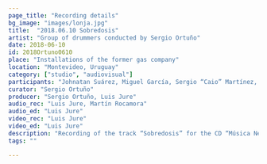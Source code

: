 ```yaml
---
page_title: "Recording details"
bg_image: "images/lonja.jpg"
title:  "2018.06.10 Sobredosis"  
artist: "Group of drummers conducted by Sergio Ortuño"  
date: 2018-06-10  
id: 2018Ortuno0610
place: "Installations of the former gas company"  
location: "Montevideo, Uruguay"  
category: ["studio", "audiovisual"]  
participants: "Johnatan Suárez, Miguel García, Sergio “Caio” Martínez, Sergio Ortuño, Gustavo Oviedo, Gabriel Ferreira, Héctor Manuel Suárez, Mario Suárez, Noé Núñez"  
curator: "Sergio Ortuño"  
producer: "Sergio Ortuño, Luis Jure"  
audio_rec: "Luis Jure, Martín Rocamora"  
audio_ed: "Luis Jure"  
video_rec: "Luis Jure"  
video_ed: "Luis Jure"  
description: "Recording of the track “Sobredosis” for the CD “Música Negra de la Ciudad de Montevideo Vol. 2”, take 4"  
tags: ""  

---
```

